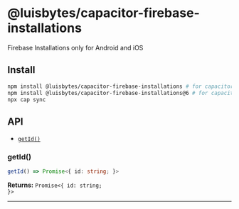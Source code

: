 # @luisbytes/capacitor-firebase-installations

Firebase Installations only for Android and iOS

## Install

```bash
npm install @luisbytes/capacitor-firebase-installations # for capacitor v7
npm install @luisbytes/capacitor-firebase-installations@6 # for capacitor v6
npx cap sync
```

## API

<docgen-index>

* [`getId()`](#getid)

</docgen-index>

<docgen-api>
<!--Update the source file JSDoc comments and rerun docgen to update the docs below-->

### getId()

```typescript
getId() => Promise<{ id: string; }>
```

**Returns:** <code>Promise&lt;{ id: string; }&gt;</code>

--------------------

</docgen-api>
